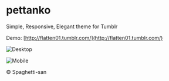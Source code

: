 # pettanko
Simple, Responsive, Elegant theme for Tumblr


Demo: [http://flatten01.tumblr.com/](http://flatten01.tumblr.com/)

![Desktop](http://spaghetti-san.github.io/assets/image/1.jpg)

![Mobile](http://spaghetti-san.github.io/assets/image/2.png)










&copy; Spaghetti-san

